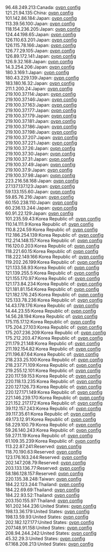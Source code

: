 96.48.249.213:Canada: [ovpn config](vpn/96_48_249_213.ovpn)  
121.21.94.135:China: [ovpn config](vpn/121_21_94_135.ovpn)  
101.142.86.184:Japan: [ovpn config](vpn/101_142_86_184.ovpn)  
113.39.56.100:Japan: [ovpn config](vpn/113_39_56_100.ovpn)  
118.154.236.205:Japan: [ovpn config](vpn/118_154_236_205.ovpn)  
124.44.198.65:Japan: [ovpn config](vpn/124_44_198_65.ovpn)  
126.110.63.201:Japan: [ovpn config](vpn/126_110_63_201.ovpn)  
126.115.78.166:Japan: [ovpn config](vpn/126_115_78_166.ovpn)  
126.77.29.105:Japan: [ovpn config](vpn/126_77_29_105.ovpn)  
126.89.172.141:Japan: [ovpn config](vpn/126_89_172_141.ovpn)  
126.9.32.168:Japan: [ovpn config](vpn/126_9_32_168.ovpn)  
14.3.254.206:Japan: [ovpn config](vpn/14_3_254_206.ovpn)  
180.3.169.1:Japan: [ovpn config](vpn/180_3_169_1.ovpn)  
180.43.229.139:Japan: [ovpn config](vpn/180_43_229_139.ovpn)  
183.180.16.32:Japan: [ovpn config](vpn/183_180_16_32.ovpn)  
211.1.200.24:Japan: [ovpn config](vpn/211_1_200_24.ovpn)  
219.100.37.114:Japan: [ovpn config](vpn/219_100_37_114.ovpn)  
219.100.37.146:Japan: [ovpn config](vpn/219_100_37_146.ovpn)  
219.100.37.163:Japan: [ovpn config](vpn/219_100_37_163.ovpn)  
219.100.37.177:Japan: [ovpn config](vpn/219_100_37_177.ovpn)  
219.100.37.179:Japan: [ovpn config](vpn/219_100_37_179.ovpn)  
219.100.37.181:Japan: [ovpn config](vpn/219_100_37_181.ovpn)  
219.100.37.186:Japan: [ovpn config](vpn/219_100_37_186.ovpn)  
219.100.37.198:Japan: [ovpn config](vpn/219_100_37_198.ovpn)  
219.100.37.207:Japan: [ovpn config](vpn/219_100_37_207.ovpn)  
219.100.37.221:Japan: [ovpn config](vpn/219_100_37_221.ovpn)  
219.100.37.26:Japan: [ovpn config](vpn/219_100_37_26.ovpn)  
219.100.37.30:Japan: [ovpn config](vpn/219_100_37_30.ovpn)  
219.100.37.31:Japan: [ovpn config](vpn/219_100_37_31.ovpn)  
219.100.37.49:Japan: [ovpn config](vpn/219_100_37_49.ovpn)  
219.100.37.9:Japan: [ovpn config](vpn/219_100_37_9.ovpn)  
219.100.37.98:Japan: [ovpn config](vpn/219_100_37_98.ovpn)  
223.216.58.168:Japan: [ovpn config](vpn/223_216_58_168.ovpn)  
27.137.137.123:Japan: [ovpn config](vpn/27_137_137_123.ovpn)  
59.133.155.60:Japan: [ovpn config](vpn/59_133_155_60.ovpn)  
59.85.76.216:Japan: [ovpn config](vpn/59_85_76_216.ovpn)  
60.150.238.110:Japan: [ovpn config](vpn/60_150_238_110.ovpn)  
60.236.13.244:Japan: [ovpn config](vpn/60_236_13_244.ovpn)  
60.91.22.129:Japan: [ovpn config](vpn/60_91_22_129.ovpn)  
101.235.59.43:Korea Republic of: [ovpn config](vpn/101_235_59_43.ovpn)  
110.14.111.9:Korea Republic of: [ovpn config](vpn/110_14_111_9.ovpn)  
110.8.224.59:Korea Republic of: [ovpn config](vpn/110_8_224_59.ovpn)  
112.186.254.139:Korea Republic of: [ovpn config](vpn/112_186_254_139.ovpn)  
112.214.148.157:Korea Republic of: [ovpn config](vpn/112_214_148_157.ovpn)  
116.120.0.203:Korea Republic of: [ovpn config](vpn/116_120_0_203.ovpn)  
118.221.60.15:Korea Republic of: [ovpn config](vpn/118_221_60_15.ovpn)  
118.222.149.166:Korea Republic of: [ovpn config](vpn/118_222_149_166.ovpn)  
119.202.26.199:Korea Republic of: [ovpn config](vpn/119_202_26_199.ovpn)  
121.133.58.93:Korea Republic of: [ovpn config](vpn/121_133_58_93.ovpn)  
121.139.255.5:Korea Republic of: [ovpn config](vpn/121_139_255_5.ovpn)  
121.155.170.97:Korea Republic of: [ovpn config](vpn/121_155_170_97.ovpn)  
121.173.84.234:Korea Republic of: [ovpn config](vpn/121_173_84_234.ovpn)  
121.181.81.154:Korea Republic of: [ovpn config](vpn/121_181_81_154.ovpn)  
121.182.176.245:Korea Republic of: [ovpn config](vpn/121_182_176_245.ovpn)  
125.133.78.236:Korea Republic of: [ovpn config](vpn/125_133_78_236.ovpn)  
14.43.178.176:Korea Republic of: [ovpn config](vpn/14_43_178_176.ovpn)  
14.44.23.55:Korea Republic of: [ovpn config](vpn/14_44_23_55.ovpn)  
14.56.28.194:Korea Republic of: [ovpn config](vpn/14_56_28_194.ovpn)  
175.115.17.12:Korea Republic of: [ovpn config](vpn/175_115_17_12.ovpn)  
175.204.27.103:Korea Republic of: [ovpn config](vpn/175_204_27_103.ovpn)  
175.207.236.209:Korea Republic of: [ovpn config](vpn/175_207_236_209.ovpn)  
175.212.203.47:Korea Republic of: [ovpn config](vpn/175_212_203_47.ovpn)  
211.179.21.148:Korea Republic of: [ovpn config](vpn/211_179_21_148.ovpn)  
211.192.154.82:Korea Republic of: [ovpn config](vpn/211_192_154_82.ovpn)  
211.196.87.64:Korea Republic of: [ovpn config](vpn/211_196_87_64.ovpn)  
218.233.25.100:Korea Republic of: [ovpn config](vpn/218_233_25_100.ovpn)  
218.237.71.109:Korea Republic of: [ovpn config](vpn/218_237_71_109.ovpn)  
219.255.12.101:Korea Republic of: [ovpn config](vpn/219_255_12_101.ovpn)  
220.117.59.153:Korea Republic of: [ovpn config](vpn/220_117_59_153.ovpn)  
220.118.13.235:Korea Republic of: [ovpn config](vpn/220_118_13_235.ovpn)  
220.127.126.73:Korea Republic of: [ovpn config](vpn/220_127_126_73.ovpn)  
220.127.171.149:Korea Republic of: [ovpn config](vpn/220_127_171_149.ovpn)  
221.146.239.170:Korea Republic of: [ovpn config](vpn/221_146_239_170.ovpn)  
221.152.217.172:Korea Republic of: [ovpn config](vpn/221_152_217_172.ovpn)  
39.112.157.243:Korea Republic of: [ovpn config](vpn/39_112_157_243.ovpn)  
39.117.35.61:Korea Republic of: [ovpn config](vpn/39_117_35_61.ovpn)  
49.173.12.91:Korea Republic of: [ovpn config](vpn/49_173_12_91.ovpn)  
58.229.100.79:Korea Republic of: [ovpn config](vpn/58_229_100_79.ovpn)  
59.26.140.243:Korea Republic of: [ovpn config](vpn/59_26_140_243.ovpn)  
59.27.11.19:Korea Republic of: [ovpn config](vpn/59_27_11_19.ovpn)  
61.109.35.239:Korea Republic of: [ovpn config](vpn/61_109_35_239.ovpn)  
113.22.87.241:Reserved: [ovpn config](vpn/113_22_87_241.ovpn)  
118.70.190.63:Reserved: [ovpn config](vpn/118_70_190_63.ovpn)  
123.176.163.244:Reserved: [ovpn config](vpn/123_176_163_244.ovpn)  
202.147.208.79:Reserved: [ovpn config](vpn/202_147_208_79.ovpn)  
203.133.136.77:Reserved: [ovpn config](vpn/203_133_136_77.ovpn)  
58.186.128.157:Reserved: [ovpn config](vpn/58_186_128_157.ovpn)  
220.135.38.248:Taiwan: [ovpn config](vpn/220_135_38_248.ovpn)  
184.22.123.244:Thailand: [ovpn config](vpn/184_22_123_244.ovpn)  
184.22.69.69:Thailand: [ovpn config](vpn/184_22_69_69.ovpn)  
184.22.93.52:Thailand: [ovpn config](vpn/184_22_93_52.ovpn)  
203.150.155.97:Thailand: [ovpn config](vpn/203_150_155_97.ovpn)  
161.202.144.236:United States: [ovpn config](vpn/161_202_144_236.ovpn)  
198.13.36.179:United States: [ovpn config](vpn/198_13_36_179.ovpn)  
198.13.59.93:United States: [ovpn config](vpn/198_13_59_93.ovpn)  
202.182.127.177:United States: [ovpn config](vpn/202_182_127_177.ovpn)  
207.148.91.158:United States: [ovpn config](vpn/207_148_91_158.ovpn)  
208.94.244.242:United States: [ovpn config](vpn/208_94_244_242.ovpn)  
45.32.29.3:United States: [ovpn config](vpn/45_32_29_3.ovpn)  
67.168.208.213:United States: [ovpn config](vpn/67_168_208_213.ovpn)  
